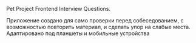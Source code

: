 Pet Project Frontend Interview Questions.

Приложение создано для само проверки перед собеседованием, с возможностью повторить материал, и сделать упор на слабые места.
Адаптировано под планшеты и мобильные устройства